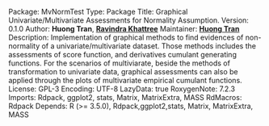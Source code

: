 Package: MvNormTest
Type: Package
Title: Graphical Univariate/Multivariate Assessments for Normality Assumption. 
Version: 0.1.0
Author: **Huong Tran**, 
  [**Ravindra Khattree**](https://orcid.org/0000-0002-9305-2365)
Maintainer: [**Huong Tran**](mailto:quynhhuong5335@gmail.com)
Description: Implementation of graphical methods to find evidences of non-normality of a univariate/multivariate dataset. Those methods includes the assessments of score function, and derivatives cumulant generating functions. For the scenarios of multiviarate, beside the methods of transformation to univariate data, graphical assessments can also be applied through the plots of multivariate empirical cumulant functions. 
License: GPL-3
Encoding: UTF-8
LazyData: true
RoxygenNote: 7.2.3
Imports: Rdpack, ggplot2, stats, Matrix, MatrixExtra, MASS
RdMacros: Rdpack
Depends: R (>= 3.5.0), Rdpack,ggplot2,stats, Matrix, MatrixExtra, MASS
    
